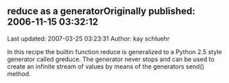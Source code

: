 ## reduce as a generatorOriginally published: 2006-11-15 03:32:12 
Last updated: 2007-03-25 03:23:31 
Author: kay schluehr 
 
In this recipe the builtin function reduce is generalized to a Python 2.5 style generator called greduce. The generator never stops and can be used to create an infinite stream of values by means of the generators send() method.